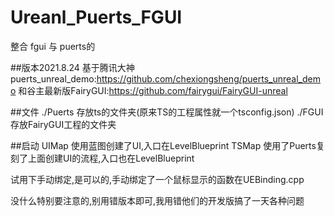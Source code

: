 # Ureanl_Puerts_FGUI

整合 fgui 与 puerts的

##版本2021.8.24
基于腾讯大神puerts_unreal_demo:https://github.com/chexiongsheng/puerts_unreal_demo
和谷主最新版FairyGUI:https://github.com/fairygui/FairyGUI-unreal

##文件
./Puerts 存放ts的文件夹(原来TS的工程属性就一个tsconfig.json)
./FGUI 存放FairyGUI工程的文件夹

##启动
UIMap 使用蓝图创建了UI,入口在LevelBlueprint
TSMap 使用了Puerts复刻了上面创建UI的流程,入口也在LevelBlueprint


试用下手动绑定,是可以的,手动绑定了一个鼠标显示的函数在UEBinding.cpp

没什么特别要注意的,别用错版本即可,我用错他们的开发版搞了一天各种问题



